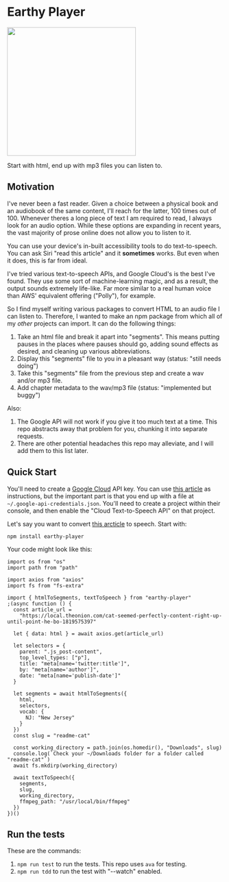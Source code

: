 # Earthy Player

<img src="https://repository-images.githubusercontent.com/287707812/2242f100-4a9f-11eb-92b5-aa7d76758c55" width=300/>

Start with html, end up with mp3 files you can listen to.

## Motivation

I've never been a fast reader. Given a choice between a physical book and an audiobook of the same
content, I'll reach for the latter, 100 times out of 100. Whenever theres a long piece of text I am
required to read, I always look for an audio option. While these options are expanding in recent
years, the vast majority of prose online does not allow you to listen to it.

You can use your device's in-built accessibility tools to do text-to-speech. You can ask Siri "read
this article" and it **sometimes** works. But even when it does, this is far from ideal.

I've tried various text-to-speech APIs, and Google Cloud's is the best I've found. They use some
sort of machine-learning magic, and as a result, the output sounds extremely life-like. Far more
similar to a real human voice than AWS' equivalent offering ("Polly"), for example.

So I find myself writing various packages to convert HTML to an audio file I can listen to.
Therefore, I wanted to make an npm package from which all of my _other_ projects can import. It can
do the following things:

1. Take an html file and break it apart into "segments". This means putting pauses in the places
   where pauses should go, adding sound effects as desired, and cleaning up various abbreviations.
1. Display this "segments" file to you in a pleasant way (status: "still needs doing")
1. Take this "segments" file from the previous step and create a wav and/or mp3 file.
1. Add chapter metadata to the wav/mp3 file (status: "implemented but buggy")

Also:

1. The Google API will not work if you give it too much text at a time. This repo abstracts away
   that problem for you, chunking it into separate requests.
1. There are other potential headaches this repo may alleviate, and I will add them to this list
   later.

## Quick Start

You'll need to create a [Google Cloud](https://cloud.google.com/) API key. You can use
[this article](https://cloud.google.com/docs/authentication/getting-started) as instructions, but
the important part is that you end up with a file at `~/.google-api-credentials.json`. You'll need
to create a project within their console, and then enable the "Cloud Text-to-Speech API" on that
project.

Let's say you want to convert
[this arcticle](https://local.theonion.com/cat-seemed-perfectly-content-right-up-until-point-he-bo-1819575397)
to speech. Start with:

```
npm install earthy-player
```

Your code might look like this:

```
import os from "os"
import path from "path"

import axios from "axios"
import fs from "fs-extra"

import { htmlToSegments, textToSpeech } from "earthy-player"
;(async function () {
  const article_url =
    "https://local.theonion.com/cat-seemed-perfectly-content-right-up-until-point-he-bo-1819575397"

  let { data: html } = await axios.get(article_url)

  let selectors = {
    parent: ".js_post-content",
    top_level_types: ["p"],
    title: "meta[name='twitter:title']",
    by: "meta[name='author']",
    date: "meta[name='publish-date']"
  }

  let segments = await htmlToSegments({
    html,
    selectors,
    vocab: {
      NJ: "New Jersey"
    }
  })
  const slug = "readme-cat"

  const working_directory = path.join(os.homedir(), "Downloads", slug)
  console.log(`Check your ~/Downloads folder for a folder called "readme-cat"`)
  await fs.mkdirp(working_directory)

  await textToSpeech({
    segments,
    slug,
    working_directory,
    ffmpeg_path: "/usr/local/bin/ffmpeg"
  })
})()
```

## Run the tests

These are the commands:

1. `npm run test` to run the tests. This repo uses `ava` for testing.
1. `npm run tdd` to run the test with "--watch" enabled.
